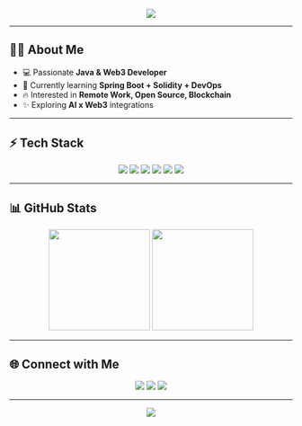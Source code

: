 <!-- Header Animation -->
<p align="center">
  <img src="https://readme-typing-svg.herokuapp.com?font=Fira+Code&size=28&duration=2800&pause=1000&color=4CAF50&center=true&vCenter=true&width=700&lines=Hey+I'm+Sudarsan+Pradhan;Java+%7C+Spring+Boot+%7C+Solidity+%7C+Blockchain;Open+Source+%7C+Remote+Work+Enthusiast;Let's+Build+Something+Amazing+🚀" />
</p>

---

## 👨‍💻 About Me  
- 💻 Passionate **Java & Web3 Developer**  
- 🌱 Currently learning **Spring Boot + Solidity + DevOps**  
- 🔥 Interested in **Remote Work, Open Source, Blockchain**  
- ✨ Exploring **AI x Web3** integrations  

---

## ⚡ Tech Stack  

<p align="center">
  <!-- Java -->
  <img src="https://img.shields.io/badge/Java-ED8B00?style=for-the-badge&logo=openjdk&logoColor=white"/>
  <!-- Spring Boot -->
  <img src="https://img.shields.io/badge/SpringBoot-6DB33F?style=for-the-badge&logo=springboot&logoColor=white"/>
  <!-- Solidity -->
  <img src="https://img.shields.io/badge/Solidity-363636?style=for-the-badge&logo=solidity&logoColor=white"/>
  <!-- Web3 -->
  <img src="https://img.shields.io/badge/Web3-000000?style=for-the-badge&logo=web3.js&logoColor=white"/>
  <!-- DevOps -->
  <img src="https://img.shields.io/badge/DevOps-0A66C2?style=for-the-badge&logo=devops&logoColor=white"/>
  <!-- GitHub -->
  <img src="https://img.shields.io/badge/GitHub-181717?style=for-the-badge&logo=github&logoColor=white"/>
</p>

---

## 📊 GitHub Stats  

<p align="center">
  <img src="https://github-readme-stats.vercel.app/api?username=Sudarsan-Pradhan&show_icons=true&theme=radical" height="180"/>
  <img src="https://github-readme-streak-stats.herokuapp.com/?user=Sudarsan-Pradhan&theme=radical" height="180"/>
</p>

---

## 🌐 Connect with Me  

<p align="center">
  <a href="https://www.linkedin.com/in/sudarsan-pradhan/"><img src="https://img.shields.io/badge/LinkedIn-%230077B5.svg?style=for-the-badge&logo=linkedin&logoColor=white"/></a>
  <a href="https://twitter.com/"><img src="https://img.shields.io/badge/Twitter-%231DA1F2.svg?style=for-the-badge&logo=twitter&logoColor=white"/></a>
  <a href="mailto:sudarsanpradhan@example.com"><img src="https://img.shields.io/badge/Email-D14836?style=for-the-badge&logo=gmail&logoColor=white"/></a>
</p>

---

<p align="center">
   <img src="https://github-profile-trophy.vercel.app/?username=Sudarsan-Pradhan&theme=radical&row=1&column=6" />
</p>
